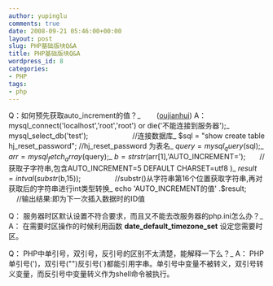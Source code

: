 ```yaml
---
author: yupinglu
comments: true
date: 2008-09-21 05:46:00+00:00
layout: post
slug: PHP基础版块Q&A
title: PHP基础版块Q&A
wordpress_id: 8
categories:
- PHP
tags:
- php
---
```


Q：如何预先获取auto_increment的值？_        
([oujianhui](http://bbs.phpchina.com/thread-48376-1-71.html/))
A：mysql_connect('localhost','root','root') or die('不能连接到服务器');_
mysql_select_db('test');                      //连接数据库_
$sql = "show create table hj_reset_password"; //hj_reset_password 为表名_
$query = mysql_query($sql);_
$arr = mysql_fetch_array($query);_
$b = strstr($arr[1],'AUTO_INCREMENT=');       //获取子字符串,包含AUTO_INCREMENT=5 DEFAULT CHARSET=utf8 )_
$result = intval(substr($b,15));                 //substr()从字符串第16个位置获取字符串,再对获取后的字符串进行int类型转换_
echo 'AUTO_INCREMENT的值' .$result;              //输出结果:即为下一次插入数据时的ID值

Q： 服务器时区默认设置不符合要求，而且又不能去改服务器的php.ini怎么办？_
A： 在需要时区操作的时候利用函数 **date_default_timezone_set** 设定您需要时区。

Q： PHP中单引号，双引号，反引号的区别不太清楚，能解释一下么？_
A： PHP单引号(')，双引号("")反引号(`)都能引用字串。单引号中变量不被转义，双引号转义变量，而反引号中变量转义作为shell命令被执行。
